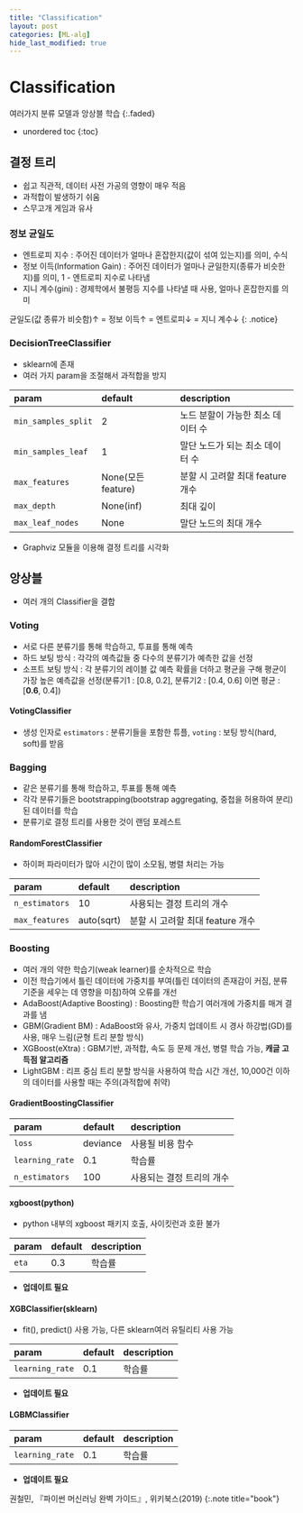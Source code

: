 ```yaml
---
title: "Classification"
layout: post
categories: [ML-alg]
hide_last_modified: true
---
```


# Classification

여러가지 분류 모델과 앙상블 학습
{:.faded}

- unordered toc
{:toc}

## 결정 트리

- 쉽고 직관적, 데이터 사전 가공의 영향이 매우 적음
- 과적합이 발생하기 쉬움
- 스무고개 게임과 유사

### 정보 균일도

- 엔트로피 지수 : 주어진 데이터가 얼마나 혼잡한지(값이 섞여 있는지)를 의미, 수식
- 정보 이득(Information Gain) : 주어진 데이터가 얼마나 균일한지(종류가 비슷한지)를 의미, 1 - 엔트로피 지수로 나타냄
- 지니 계수(gini) : 경제학에서 불평등 지수를 나타낼 때 사용, 얼마나 혼잡한지를 의미

균일도(값 종류가 비슷함)↑ = 정보 이득↑ = 엔트로피↓ = 지니 계수↓
{: .notice}

### DecisionTreeClassifier

- sklearn에 존재
- 여러 가지 param을 조절해서 과적합을 방지

| param | default | description |
| :---- | :------ | :-----|
| `min_samples_split` | 2 | 노드 분할이 가능한 최소 데이터 수 |
| `min_samples_leaf` | 1 | 말단 노드가 되는 최소 데이터 수 |
| `max_features` | None(모든 feature) | 분할 시 고려할 최대 feature 개수 |
| `max_depth` | None(inf) | 최대 깊이 |
| `max_leaf_nodes` | None | 말단 노드의 최대 개수 |

- Graphviz 모듈을 이용해 결정 트리를 시각화

## 앙상블

- 여러 개의 Classifier을 결합


### Voting

- 서로 다른 분류기를 통해 학습하고, 투표를 통해 예측
- 하드 보팅 방식 : 각각의 예측값들 중 다수의 분류기가 예측한 값을 선정
- 소프트 보팅 방식 : 각 분류기의 레이블 값 예측 확률을 더하고 평균을 구해 평균이 가장 높은 예측값을 선정(분류기1 : [0.8, 0.2], 분류기2 : [0.4, 0.6] 이면 평균 : [**0.6**, 0.4])

#### VotingClassifier

- 생성 인자로 `estimators` : 분류기들을 포함한 튜플, `voting` : 보팅 방식(hard, soft)를 받음

### Bagging

- 같은 분류기를 통해 학습하고, 투표를 통해 예측
- 각각 분류기들은 bootstrapping(bootstrap aggregating, 중첩을 허용하여 분리)된 데이터를 학습
- 분류기로 결정 트리를 사용한 것이 랜덤 포레스트

#### RandomForestClassifier

- 하이퍼 파라미터가 많아 시간이 많이 소모됨, 병렬 처리는 가능

| param | default | description |
| :---- | :------ | :-----|
| `n_estimators` | 10 | 사용되는 결정 트리의 개수 |
| `max_features` | auto(sqrt) | 분할 시 고려할 최대 feature 개수 |

### Boosting

- 여러 개의 약한 학습기(weak learner)를 순차적으로 학습
- 이전 학습기에서 틀린 데이터에 가중치를 부여(틀린 데이터의 존재감이 커짐, 분류 기준을 세우는 데 영향을 미침)하여 오류를 개선
- AdaBoost(Adaptive Boosting) : Boosting한 학습기 여러개에 가중치를 매겨 결과를 냄
- GBM(Gradient BM) : AdaBoost와 유사, 가중치 업데이트 시 경사 하강법(GD)를 사용, 매우 느림(균형 트리 분할 방식)
- XGBoost(eXtra) : GBM기반, 과적합, 속도 등 문제 개선, 병렬 학습 가능, **캐글 고득점 알고리즘**
- LightGBM : 리프 중심 트리 분할 방식을 사용하여 학습 시간 개선, 10,000건 이하의 데이터를 사용할 때는 주의(과적합에 취약)

#### GradientBoostingClassifier

| param | default | description |
| :---- | :------ | :-----|
| `loss` | deviance | 사용될 비용 함수 |
| `learning_rate` | 0.1 | 학습률 |
| `n_estimators` | 100 | 사용되는 결정 트리의 개수 |

#### xgboost(python)

- python 내부의 xgboost 패키지 호출, 사이킷런과 호환 불가

| param | default | description |
| :---- | :------ | :-----|
| `eta` | 0.3 | 학습률 |

- **업데이트 필요**

#### XGBClassifier(sklearn)

- fit(), predict() 사용 가능, 다른 sklearn여러 유틸리티 사용 가능

| param | default | description |
| :---- | :------ | :-----|
| `learning_rate` | 0.1 | 학습률 |

- **업데이트 필요**


#### LGBMClassifier

| param | default | description |
| :---- | :------ | :-----|
| `learning_rate` | 0.1 | 학습률 |

- **업데이트 필요**


권철민, 『파이썬 머신러닝 완벽 가이드』, 위키북스(2019)
{:.note title="book"}
